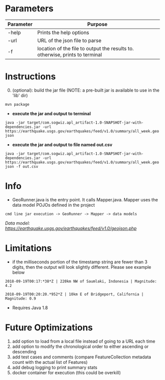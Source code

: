 
# Parameters
Parameter | Purpose
------------- | -------------
-help | Prints the help options
-url | URL of the json file to parse
-f | location of the file to output the results to. otherwise, prints to terminal

# Instructions
0. (optional): build the jar file (NOTE: a pre-built jar is available to use in the 'lib' dir)

`mvn package`

* __execute the jar and output to terminal__

`java -jar target/com.sogwiz.apl_artifact-1.0-SNAPSHOT-jar-with-dependencies.jar -url https://earthquake.usgs.gov/earthquakes/feed/v1.0/summary/all_week.geojson`

* __execute the jar and output to file named out.csv__

`java -jar target/com.sogwiz.apl_artifact-1.0-SNAPSHOT-jar-with-dependencies.jar -url https://earthquake.usgs.gov/earthquakes/feed/v1.0/summary/all_week.geojson -f out.csv`

# Info
* GeoRunner.java is the entry point. It calls Mapper.java. Mapper uses the data model POJOs defined in the project

`cmd line jar execution -> GeoRunner -> Mapper -> data models`

*Data model: https://earthquake.usgs.gov/earthquakes/feed/v1.0/geojson.php*

# Limitations
* if the milliseconds portion of the timestamp string are fewer than 3 digits, then the output will look slightly different. Please see example below

`2018-09-19T00:17:*38*Z | 220km NW of Saumlaki, Indonesia | Magnitude: 4.2`

`2018-09-19T00:20:20.*952*Z | 10km E of Bridgeport, California | Magnitude: 0.9`

* Requires Java 1.8

# Future Optimizations
1. add option to load from a local file instead of going to a URL each time
2. add option to modify the chronological order to either ascending or descending
3. add test cases and comments (compare FeatureCollection metadata count with the actual list of Features)
4. add debug logging to print summary stats
5. docker container for execution (this could be overkill)
